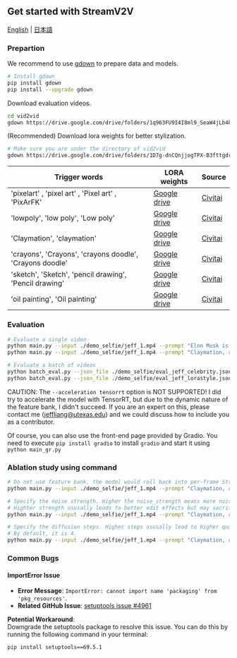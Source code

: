 ## Get started with StreamV2V

[English](./README.md) | [日本語](./README-ja.md)

### Prepartion

We recommend to use [gdown](https://github.com/wkentaro/gdown) to prepare data and models.
```bash
# Install gdown
pip install gdown
pip install --upgrade gdown
```

Download evaluation videos.

```bash
cd vid2vid
gdown https://drive.google.com/drive/folders/1q963FU9I4I8ml9_SeaW4jLb4kY3VkNak -O demo_selfie --folder
```

(Recommended) Download lora weights for better stylization.

```bash
# Make sure you are under the directory of vid2vid
gdown https://drive.google.com/drive/folders/1D7g-dnCQnjjogTPX-B3fttgdrp9nKeKw -O lora_weights --folder
```

| Trigger words                                            | LORA weights     | Source      |
|----------------------------------------------------------|------------------|-------------|
| 'pixelart' ,  'pixel art' ,  'Pixel art' ,  'PixArFK'    | [Google drive](https://drive.google.com/file/d/1_-kEVFw_LnV1J2Nho6nZt4PUbymamypK/view?usp=drive_link) | [Civitai](https://civitai.com/models/185743/8bitdiffuser-64x-or-a-perfect-pixel-art-model) |
| 'lowpoly', 'low poly', 'Low poly'                        | [Google drive](https://drive.google.com/file/d/1ZClfRljzKmxsU1Jj5OMwIuXQcnA1DwO9/view?usp=drive_link) | [Civitai](https://civitai.com/models/110435/y5-low-poly-style) |
| 'Claymation', 'claymation'                               | [Google drive](https://drive.google.com/file/d/1GvPCbrPqJYj0_nRppSc2UD_1eRME-1tG/view?usp=drive_link) | [Civitai](https://civitai.com/models/25258/claymation-miniature) |
| 'crayons', 'Crayons', 'crayons doodle', 'Crayons doodle' | [Google drive](https://drive.google.com/file/d/12ZMOy8CMzwB32RHSmff0h2TJC3lFDBmW/view?usp=drive_link) | [Civitai](https://civitai.com/models/90558/child-type-doodles) |
| 'sketch', 'Sketch', 'pencil drawing', 'Pencil drawing'   | [Google drive](https://drive.google.com/file/d/1NIBujegFMvFdjCW0vdrmD6fbNFKNROE4/view?usp=drive_link) | [Civitai](https://civitai.com/models/155490/pencil-sketch-or) |
| 'oil painting', 'Oil painting'                           | [Google drive](https://drive.google.com/file/d/1fmS3fGeja0RM8YbZtbKw20fjXNzHrnxz/view?usp=drive_link) | [Civitai](https://civitai.com/models/84542/oil-paintingoil-brush-stroke) |

### Evaluation

```bash
# Evaluate a single video
python main.py --input ./demo_selfie/jeff_1.mp4 --prompt "Elon Musk is giving a talk."
python main.py --input ./demo_selfie/jeff_1.mp4 --prompt "Claymation, a man is giving a talk."
```

```bash
# Evaluate a batch of videos
python batch_eval.py --json_file ./demo_selfie/eval_jeff_celebrity.json # Face swap edits
python batch_eval.py --json_file ./demo_selfie/eval_jeff_lorastyle.json # Stylization edits
```

CAUTION: The `--acceleration tensorrt` option is NOT SUPPORTED! I did try to accelerate the model with TensorRT, but due to the dynamic nature of the feature bank, I didn't succeed. If you are an expert on this, please contact me (jeffliang@utexas.edu) and we could discuss how to include you as a contributor. 


Of course, you can also use the front-end page provided by Gradio. You need to execute `pip install gradio` to install `gradio` and start it using `python main_gr.py`


### Ablation study using command

```bash
# Do not use feature bank, the model would roll back into per-frame StreamDiffusion
python main.py --input ./demo_selfie/jeff_1.mp4 --prompt "Claymation, a man is giving a talk." --use_cached_attn False --output_dir outputs_streamdiffusion
```

```bash
# Specify the noise strength. Higher the noise_strength means more noise is added to the starting frames.
# Highter strength ususally leads to better edit effects but may sacrifice the consistency. By default, it is 0.4.
python main.py --input ./demo_selfie/jeff_1.mp4 --prompt "Claymation, a man is giving a talk." --noise_strength 0.8 --output_dir outputs_strength
```

```bash
# Specify the diffusion steps. Higher steps ususally lead to higher quality but slower speed.
# By default, it is 4.
python main.py --input ./demo_selfie/jeff_1.mp4 --prompt "Claymation, a man is giving a talk." --diffusion_steps 1 --output_dir outputs_steps
```

### Common Bugs

#### ImportError Issue
- **Error Message**: `ImportError: cannot import name 'packaging' from 'pkg_resources'`.
- **Related GitHub Issue**: [setuptools issue #4961](https://github.com/vllm-project/vllm/issues/4961)

**Potential Workaround**:  
Downgrade the setuptools package to resolve this issue. You can do this by running the following command in your terminal:

```bash
pip install setuptools==69.5.1
```